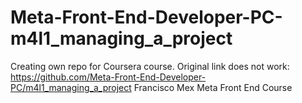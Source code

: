 # Meta-Front-End-Developer-PC-m4l1_managing_a_project
Creating own repo for Coursera course. Original link does not work: https://github.com/Meta-Front-End-Developer-PC/m4l1_managing_a_project
Francisco
Mex
Meta Front End Course

